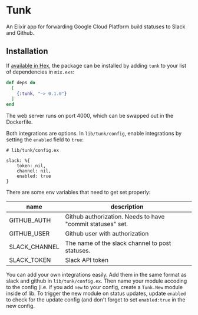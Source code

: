 # Tunk

An Elixir app for forwarding Google Cloud Platform build statuses to Slack and Github. 

## Installation

If [available in Hex](https://hex.pm/docs/publish), the package can be installed
by adding `tunk` to your list of dependencies in `mix.exs`:

```elixir
def deps do
  [
    {:tunk, "~> 0.1.0"}
  ]
end
```

The web server runs on port 4000, which can be swapped out in the Dockerfile.

Both integrations are options. In `lib/tunk/config`, enable integrations by setting the `enabled` field to `true`: 

```
# lib/tunk/config.ex

slack: %{
	token: nil, 
	channel: nil, 
	enabled: true	
}
```

There are some env variables that need to get set properly:

|name|description|
|--- |---|
GITHUB_AUTH|Github authorization. Needs to have "commit statuses" set.
GITHUB_USER|Github user with authorization|
SLACK_CHANNEL|The name of the slack channel to post statuses. 
SLACK_TOKEN|Slack API token

You can add your own integrations easily. Add them in the same format as slack and github in `lib/tunk/config.ex`. Then 
name your module accoding to the config (i.e. if you add `new` to your config, create a `Tunk.New` module inside of lib. 
To trigger the new module on status updates, update `enabled` to check for the update config (and don't forget to set 
`enabled:true` in the new config. 